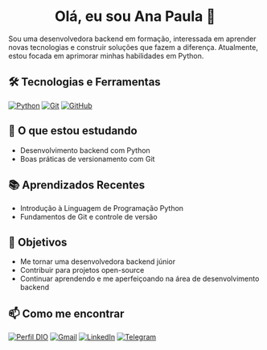 <div align="center">

# Olá, eu sou Ana Paula 👋

</div>

Sou uma desenvolvedora backend em formação, interessada em aprender novas tecnologias e construir soluções que fazem a diferença. Atualmente, estou focada em aprimorar minhas habilidades em Python. 

## 🛠️ Tecnologias e Ferramentas

[![Python](https://img.shields.io/badge/Python-87cefa?style=for-the-badge&logo=python&logoColor)](https://www.python.org/)
[![Git](https://img.shields.io/badge/Git-87cefa?style=for-the-badge&logo=git&logoColor)](https://git-scm.com/doc) 
[![GitHub](https://img.shields.io/badge/GitHub-87cefa?style=for-the-badge&logo=github&logoColor=black)](https://docs.github.com/)

## 🌱 O que estou estudando

- Desenvolvimento backend com Python
- Boas práticas de versionamento com Git

## 📚 Aprendizados Recentes
- Introdução à Linguagem de Programação Python
- Fundamentos de Git e controle de versão

## 🎯 Objetivos
- Me tornar uma desenvolvedora backend júnior
- Contribuir para projetos open-source
- Continuar aprendendo e me aperfeiçoando na área de desenvolvimento backend

## 📫 Como me encontrar

[![Perfil DIO](https://img.shields.io/badge/-Perfil%20DIO-87cefa?style=for-the-badge)](https://web.dio.me/users/academicoanavitor/)
[![Gmail](https://img.shields.io/badge/Gmail-87cefa?style=for-the-badge&logo=gmail&logoColor)](mailto:contatoanavitor@gmail.com)
[![LinkedIn](https://img.shields.io/badge/-LinkedIn-87cefa?style=for-the-badge&logo=linkedin&logoColor=0e76a8)](https://www.linkedin.com/in/contatoanavitor)
[![Telegram](https://img.shields.io/badge/Telegram-87cefa?style=for-the-badge&logo=telegram&logoColor=blue)](https://t.me/anapvitorr)
